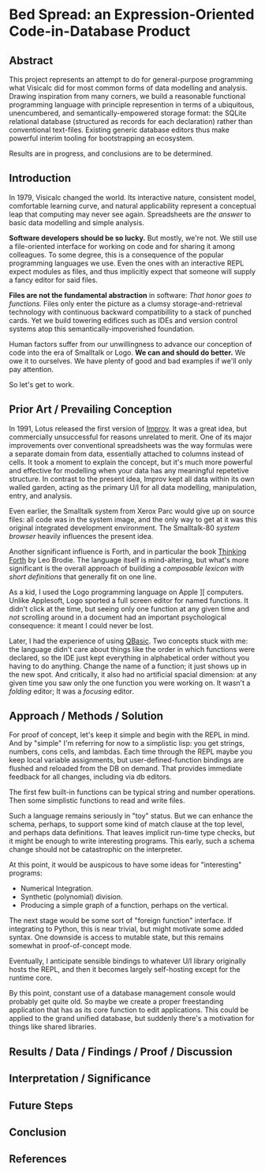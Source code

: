 # Bed Spread: an Expression-Oriented Code-in-Database Product

## Abstract

This project represents an attempt to do for general-purpose programming
what Visicalc did for most common forms of data modelling and analysis.
Drawing inspiration from many corners, we build a reasonable functional
programming language with principle represention in terms of a ubiquitous,
unencumbered, and semantically-empowered storage format: the SQLite
relational database (structured as records for each declaration) rather
than conventional text-files. Existing generic database editors thus
make powerful interim tooling for bootstrapping an ecosystem.

Results are in progress, and conclusions are to be determined.

## Introduction

In 1979, Visicalc changed the world. Its interactive nature, consistent model,
comfortable learning curve, and natural applicability represent a conceptual leap
that computing may never see again. Spreadsheets are *the answer* to basic
data modelling and simple analysis.

**Software developers should be so lucky.**
But mostly, we're not.
We still use a file-oriented interface for working on code and for sharing it among colleagues.
To some degree, this is a consequence of the popular programming languages we use.
Even the ones with an interactive REPL expect modules as files,
and thus implicitly expect that someone will supply a fancy editor for said files.

**Files are not the fundamental abstraction** in software: *That honor goes to functions.*
Files only enter the picture as a clumsy storage-and-retrieval technology
with continuous backward compatibillity to a stack of punched cards.
Yet we build towering edifices such as IDEs and version control systems
atop this semantically-impoverished foundation.

Human factors suffer from our unwillingness to advance our conception of code into the era of Smalltalk or Logo.
**We can and should do better.** We owe it to ourselves.
We have plenty of good and bad examples if we'll only pay attention.

So let's get to work.


## Prior Art / Prevailing Conception

In 1991, Lotus released the first version of [Improv](https://en.wikipedia.org/wiki/Lotus_Improv).
It was a great idea, but commercially unsuccessful for reasons unrelated to merit.
One of its major improvements over conventional spreadsheets was the way formulas
were a separate domain from data, essentially attached to columns instead of cells.
It took a moment to explain the concept, but it's much more powerful and effective
for modelling when your data has any meaningful repetetive structure.
In contrast to the present idea, Improv kept all data within its own walled garden,
acting as the primary U/I for all data modelling, manipulation, entry, and analysis.

Even earlier, the Smalltalk system from Xerox Parc would give up on source files:
all code was in the system image, and the only way to get at it was this original
integrated development environment. The Smalltalk-80 *system browser* heavily
influences the present idea.

Another significant influence is Forth, and in particular the book
[Thinking Forth](http://thinking-forth.sourceforge.net/)
by Leo Brodie. The language itself is mind-altering,
but what's more significant is the overall approach of
building a *composable lexicon with short definitions* that generally fit on one line.

As a kid, I used the Logo programming language on Apple ]\[ computers.
Unlike Applesoft, Logo sported a full screen editor for named functions.
It didn't click at the time, but seeing only one function at any given time
and *not* scrolling around in a document had an important psychological consequence:
it meant I could never be lost.

Later, I had the experience of using [QBasic](https://en.wikipedia.org/wiki/QBasic).
Two concepts stuck with me: the language didn't care about things like the order in which
functions were declared, so the IDE just kept everything in alphabetical order without
you having to do anything. Change the name of a function; it just shows up in the new spot.
And critically, it also had no artificial spacial dimension: at any given time you saw
only the one function you were working on. It wasn't a *folding* editor;
It was a *focusing* editor.

## Approach / Methods / Solution

For proof of concept, let's keep it simple and begin with the REPL in mind.
And by "simple" I'm referring for now to a simplistic lisp:
you get strings, numbers, cons cells, and lambdas.
Each time through the REPL maybe you keep local variable assignments,
but user-defined-function bindings are flushed and reloaded from the DB on demand.
That provides immediate feedback for all changes, including via db editors.

The first few built-in functions can be typical string and number operations.
Then some simplistic functions to read and write files.

Such a language remains seriously in "toy" status.
But we can enhance the schema, perhaps, to support some kind of match clause at the top level,
and perhaps data definitions. That leaves implicit run-time type checks,
but it might be enough to write interesting programs.
This early, such a schema change should not be catastrophic on the interpreter.

At this point, it would be auspicous to have some ideas for "interesting" programs:

* Numerical Integration.
* Synthetic (polynomial) division.
* Producing a simple graph of a function, perhaps on the vertical.

The next stage would be some sort of "foreign function" interface.
If integrating to Python, this is near trivial, but might motivate some added syntax.
One downside is access to mutable state, but this remains somewhat in proof-of-concept mode.

Eventually, I anticipate sensible bindings to whatever U/I library originally hosts the REPL,
and then it becomes largely self-hosting except for the runtime core.

By this point, constant use of a database management console would probably get quite old.
So maybe we create a proper freestanding application that has as its core function to edit applications.
This could be applied to the grand unified database, but suddenly there's a motivation for things like shared libraries.


## Results / Data / Findings / Proof / Discussion

## Interpretation / Significance

## Future Steps

## Conclusion

## References

